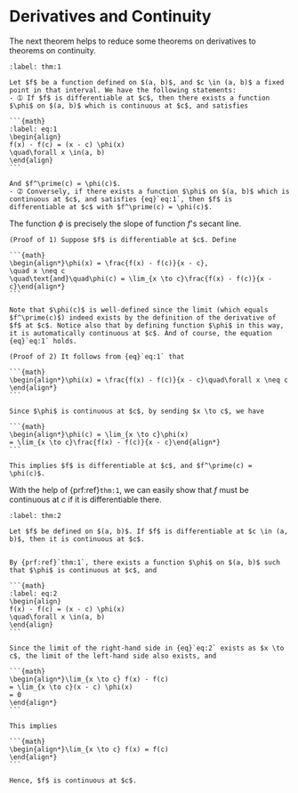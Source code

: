 # Derivatives and Continuity

The next theorem helps to reduce some theorems on derivatives to theorems on continuity.


````{prf:theorem}
:label: thm:1

Let $f$ be a function defined on $(a, b)$, and $c \in (a, b)$ a fixed point in that interval. We have the following statements:
- ➀ If $f$ is differentiable at $c$, then there exists a function $\phi$ on $(a, b)$ which is continuous at $c$, and satisfies

```{math}
:label: eq:1
\begin{align}
f(x) - f(c) = (x - c) \phi(x)
\quad\forall x \in(a, b)
\end{align}
```

And $f^\prime(c) = \phi(c)$.
- ➁ Conversely, if there exists a function $\phi$ on $(a, b)$ which is continuous at $c$, and satisfies {eq}`eq:1`, then $f$ is differentiable at $c$ with $f^\prime(c) = \phi(c)$.

````

The function $\phi$ is precisely the slope of function $f$'s secant line.


````{prf:proof}
(Proof of 1) Suppose $f$ is differentiable at $c$. Define

```{math}
\begin{align*}\phi(x) = \frac{f(x) - f(c)}{x - c},
\quad x \neq c
\quad\text{and}\quad\phi(c) = \lim_{x \to c}\frac{f(x) - f(c)}{x - c}\end{align*}
```

Note that $\phi(c)$ is well-defined since the limit (which equals $f^\prime(c)$) indeed exists by the definition of the derivative of $f$ at $c$. Notice also that by defining function $\phi$ in this way, it is automatically continuous at $c$. And of course, the equation {eq}`eq:1` holds.

(Proof of 2) It follows from {eq}`eq:1` that

```{math}
\begin{align*}\phi(x) = \frac{f(x) - f(c)}{x - c}\quad\forall x \neq c
\end{align*}
```

Since $\phi$ is continuous at $c$, by sending $x \to c$, we have

```{math}
\begin{align*}\phi(c) = \lim_{x \to c}\phi(x)
= \lim_{x \to c}\frac{f(x) - f(c)}{x - c}\end{align*}
```

This implies $f$ is differentiable at $c$, and $f^\prime(c) = \phi(c)$.

````

With the help of {prf:ref}`thm:1`, we can easily show that $f$ must be continuous at $c$ if it is differentiable there.


````{prf:theorem}
:label: thm:2

Let $f$ be defined on $(a, b)$. If $f$ is differentiable at $c \in (a, b)$, then it is continuous at $c$.

````

````{prf:proof}

By {prf:ref}`thm:1`, there exists a function $\phi$ on $(a, b)$ such that $\phi$ is continuous at $c$, and

```{math}
:label: eq:2
\begin{align}
f(x) - f(c) = (x - c) \phi(x)
\quad\forall x \in(a, b)
\end{align}
```

Since the limit of the right-hand side in {eq}`eq:2` exists as $x \to c$, the limit of the left-hand side also exists, and

```{math}
\begin{align*}\lim_{x \to c} f(x) - f(c)
= \lim_{x \to c}(x - c) \phi(x)
= 0
\end{align*}
```

This implies

```{math}
\begin{align*}\lim_{x \to c} f(x) = f(c)
\end{align*}
```

Hence, $f$ is continuous at $c$.

````
